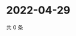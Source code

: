 # 2022-04-29

共 0 条

<!-- BEGIN WEIBO -->
<!-- 最后更新时间 Fri Apr 29 2022 02:02:27 GMT+0800 (China Standard Time) -->

<!-- END WEIBO -->
